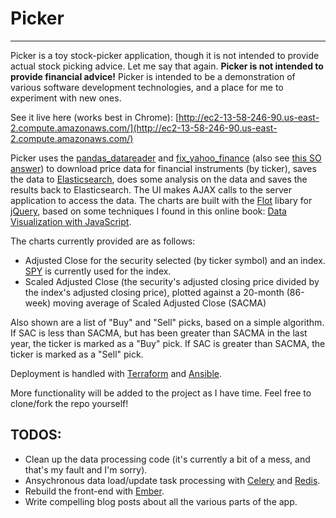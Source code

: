 # Picker
-------------

Picker is a toy stock-picker application, though it is not intended to provide actual stock picking advice. Let me say that again. **Picker is not intended to provide financial advice!** Picker is intended to be a demonstration of various software development technologies, and a place for me to experiment with new ones.

See it live here (works best in Chrome): [http://ec2-13-58-246-90.us-east-2.compute.amazonaws.com/](http://ec2-13-58-246-90.us-east-2.compute.amazonaws.com/)

Picker uses the [pandas_datareader](https://pandas-datareader.readthedocs.io/en/latest/) and [fix_yahoo_finance](https://github.com/ranaroussi/fix-yahoo-finance) (also see [this SO answer](https://stackoverflow.com/a/44319962/2551686)) to download price data for financial instruments (by ticker), saves the data to [Elasticsearch](http://www.elasticsearch.org/), does some analysis on the data and saves the results back to Elasticsearch. The UI makes AJAX calls to the server application to access the data. The charts are built with the [Flot](http://www.flotcharts.org/) libary for [jQuery](http://jquery.com/), based on some techniques I found in this online book: [Data Visualization with JavaScript](http://jsdatav.is/intro.html).

The charts currently provided are as follows:

* Adjusted Close for the security selected (by ticker symbol) and an index. [SPY](http://finance.yahoo.com/q?s=SPY) is currently used for the index.
* Scaled Adjusted Close (the security's adjusted closing price divided by the index's adjusted closing price), plotted against a 20-month (86-week) moving average of Scaled Adjusted Close (SACMA)

Also shown are a list of "Buy" and "Sell" picks, based on a simple algorithm. If SAC is less than SACMA, but has been greater than SACMA in the last year, the ticker is marked as a "Buy" pick. If SAC is greater than SACMA, the ticker is marked as a "Sell" pick.

Deployment is handled with [Terraform](https://www.terraform.io/) and [Ansible](https://www.ansible.com/).

More functionality will be added to the project as I have time. Feel free to clone/fork the repo yourself!

## TODOS:

- Clean up the data processing code (it's currently a bit of a mess, and that's my fault and I'm sorry).
- Ansychronous data load/update task processing with [Celery](http://www.celeryproject.org/) and [Redis](https://redis.io/).
- Rebuild the front-end with [Ember](https://emberjs.com/).
- Write compelling blog posts about all the various parts of the app.